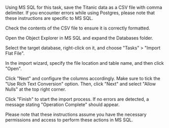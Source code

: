 Using MS SQL for this task, save the Titanic data as a CSV file with comma delimiter. If you encounter errors while using Postgres, please note that these instructions are specific to MS SQL.

Check the contents of the CSV file to ensure it is correctly formatted.

Open the Object Explorer in MS SQL and expand the Databases folder.

Select the target database, right-click on it, and choose "Tasks" > "Import Flat File".

In the import wizard, specify the file location and table name, and then click "Open".

Click "Next" and configure the columns accordingly. Make sure to tick the "Use Rich Text Conversion" option. Then, click "Next" and select "Allow Nulls" at the top right corner.

Click "Finish" to start the import process. If no errors are detected, a message stating "Operation Complete" should appear.

Please note that these instructions assume you have the necessary permissions and access to perform these actions in MS SQL.
